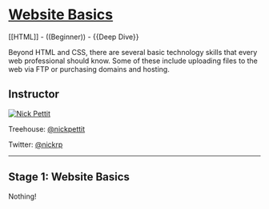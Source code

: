 [Website Basics](http://teamtreehouse.com/library/website-basics)
===
[[HTML]] - ((Beginner)) - {{Deep Dive}}

Beyond HTML and CSS, there are several basic technology skills that every web professional should know. Some of these include uploading files to the web via FTP or purchasing domains and hosting.

## Instructor
[![Nick Pettit](https://secure.gravatar.com/avatar/2cc39856b77d968cf12ca83a4e26d58c?s=64 "Nick Pettit")](http://teamtreehouse.com/nickpettit)

Treehouse: [@nickpettit](http://teamtreehouse.com/nickpettit)

Twitter: [@nickrp](http://twitter.com/nickrp)

---

## Stage 1: Website Basics
Nothing!